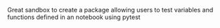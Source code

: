 Great sandbox to create a package allowing users to test variables and functions defined in an notebook using pytest